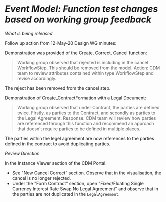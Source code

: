 # *Event Model: Function test changes based on working group feedback*

_What is being released_

Follow up action from 12-May-20 Design WG minutes:

Demonstration was provided of the Create, Correct, Cancel function:

> Working group observed that rejected is including in the cancel WorkflowStep. This should be removed from the model. Action: CDM team to review attributes contained within type WorkflowStep and revise accordingly.

The reject has been removed from the cancel step.

Demonstration of Create_ContractFormation with a Legal Document:

> Working group observed that under Contract, the parties are defined twice. Firstly, as parties to the Contract, and secondly as parties to the Legal Agreement. Response: CDM team will review how parties are referenced through this function and recommend an approach that doesn’t require parties to be defined in multiple places.

The parties within the legel agreement are now references to the parties defined in the contract to avoid duplicating parties.

_Review Direction_

In the Instance Viewer section of the CDM Portal:

- See "New Cancel Correct" section. Observe that in the visualisation, the cancel is no longer rejected.
- Under the "Form Contract" section, open "Fixed/Floating Single Currency Interest Rate Swap No Legal Agreement" and observe that in the parties are not duplicated in the `LegalAgreement`.
